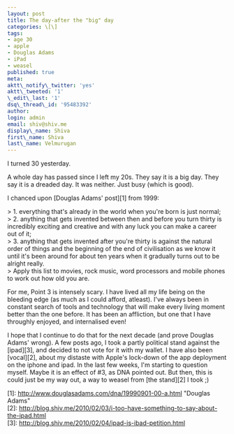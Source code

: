 ```yaml
---
layout: post
title: The day-after the "big" day
categories: \[\]
tags:
- age 30
- apple
- Douglas Adams
- iPad
- weasel
published: true
meta:
aktt\_notify\_twitter: 'yes'
aktt\_tweeted: '1'
\_edit\_last: '1'
dsq\_thread\_id: '95483392'
author:
login: admin
email: shiv@shiv.me
display\_name: Shiva
first\_name: Shiva
last\_name: Velmurugan
---
```


I turned 30 yesterday.

A whole day has passed since I left my 20s. They say it is a big day. They say it is a dreaded day. It was neither. Just busy (which is good).

I chanced upon \[Douglas Adams' post\]\[1\] from 1999:

\> 1\. everything that's already in the world when you're born is just normal;  
\> 2\. anything that gets invented between then and before you turn thirty is incredibly exciting and creative and with any luck you can make a career out of it;  
\> 3\. anything that gets invented after you're thirty is against the natural order of things and the beginning of the end of civilisation as we know it until it's been around for about ten years when it gradually turns out to be alright really.  
\> Apply this list to movies, rock music, word processors and mobile phones to work out how old you are.

For me, Point 3 is intensely scary. I have lived all my life being on the bleeding edge (as much as I could afford, atleast). I've always been in constant search of tools and technology that will make every living moment better than the one before. It has been an affliction, but one that I have throughly enjoyed, and internalised even!

I hope that I continue to do that for the next decade (and prove Douglas Adams' wrong). A few posts ago, I took a partly political stand against the \[ipad\]\[3\], and decided to not vote for it with my wallet. I have also been \[vocal\]\[2\], about my distaste with Apple's lock-down of the app deployment on the iphone and ipad. In the last few weeks, I'm starting to question myself. Maybe it is an effect of \#3, as DNA pointed out. But then, this is could just be my way out, a way to weasel from \[the stand\]\[2\] I took ;)

\[1\]: http://www.douglasadams.com/dna/19990901-00-a.html "Douglas Adams"  
\[2\]: http://blog.shiv.me/2010/02/03/i-too-have-something-to-say-about-the-ipad.html  
\[3\]: http://blog.shiv.me/2010/02/04/ipad-is-ibad-petition.html